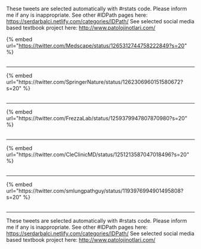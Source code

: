 

These tweets are selected automatically with #rstats code. Please inform me if any is inappropriate.
See other #IDPath pages here: https://serdarbalci.netlify.com/categories/IDPath/ 
See selected social media based textbook project here: http://www.patolojinotlari.com/

{% embed url="https://twitter.com/Medscape/status/1265312744758222849?s=20" %}<br>
<br>
<hr>
{% embed url="https://twitter.com/SpringerNature/status/1262306960151580672?s=20" %}<br>
<br>
<hr>
{% embed url="https://twitter.com/FrezzaLab/status/1259379947807870980?s=20" %}<br>
<br>
<hr>
{% embed url="https://twitter.com/CleClinicMD/status/1251213587047018496?s=20" %}<br>
<br>
<hr>
{% embed url="https://twitter.com/smlungpathguy/status/1193976994901495808?s=20" %}<br>
<br>
<hr>


These tweets are selected automatically with #rstats code. Please inform me if any is inappropriate.
See other #IDPath pages here: https://serdarbalci.netlify.com/categories/IDPath/ 
See selected social media based textbook project here: http://www.patolojinotlari.com/
